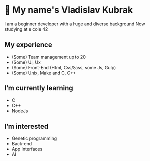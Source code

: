 # 👀 My name's Vladislav Kubrak

I am a beginner developer with a huge and diverse background
Now studying at e cole 42

## My experience
  - (Some) Team management up to 20
  - (Some) Ui, Ux
  - (Some) Front-End (Html, Css/Sass, some Js, Gulp)
  - (Some) Unix, Make and C, C++

## I’m currently learning
  - C
  - C++
  - NodeJs

## I’m interested
  - Genetic programming
  - Back-end
  - App Interfaces
  - AI
